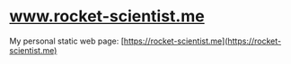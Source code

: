 # www.rocket-scientist.me

My personal static web page: [https://rocket-scientist.me](https://rocket-scientist.me)